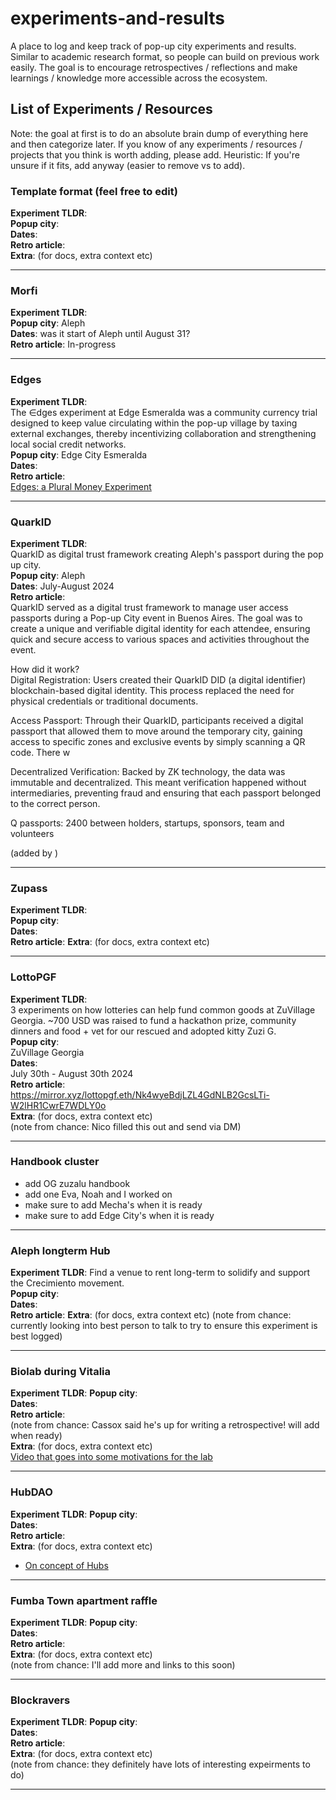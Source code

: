 # experiments-and-results
A place to log and keep track of pop-up city experiments and results. Similar to academic research format, so people can build on previous work easily. The goal is to encourage retrospectives / reflections and make learnings / knowledge more accessible across the ecosystem. 

## List of Experiments / Resources
Note: the goal at first is to do an absolute brain dump of everything here and then categorize later. If you know of any experiments / resources / projects that you think is worth adding, please add. Heuristic: If you're unsure if it fits, add anyway (easier to remove vs to add). 

### Template format (feel free to edit) 
**Experiment TLDR**:  
**Popup city**:  
**Dates**:  
**Retro article**:   
**Extra**: (for docs, extra context etc) 

---

### Morfi
**Experiment TLDR**:  
**Popup city**: Aleph  
**Dates**: was it start of Aleph until August 31?  
**Retro article**: In-progress 

---

### Edges
**Experiment TLDR**:  
The ∈dges experiment at Edge Esmeralda was a community currency trial designed to keep value circulating within the pop-up village by taxing external exchanges, thereby incentivizing collaboration and strengthening local social credit networks.  
**Popup city**: Edge City Esmeralda  
**Dates**:   
**Retro article**:   
[Edges: a Plural Money Experiment](https://www.radicalxchange.org/media/blog/edges-a-plural-money-experiment/) 

---

### QuarkID
**Experiment TLDR**:  
QuarkID as digital trust framework creating Aleph's passport during the pop up city.  
**Popup city**: Aleph  
**Dates**:  July-August 2024  
**Retro article**:  
QuarkID served as a digital trust framework to manage user access passports during a Pop-up City event in Buenos Aires. The goal was to create a unique and verifiable digital identity for each attendee, ensuring quick and secure access to various spaces and activities throughout the event.  

How did it work?  
Digital Registration: Users created their QuarkID DID (a digital identifier) blockchain-based digital identity. This process replaced the need for physical credentials or traditional documents.   

Access Passport: Through their QuarkID, participants received a digital passport that allowed them to move around the temporary city, gaining access to specific zones and exclusive events by simply scanning a QR code. There w  

Decentralized Verification: Backed by ZK technology, the data was immutable and decentralized. This meant verification happened without intermediaries, preventing fraud and ensuring that each passport belonged to the correct person.  

Q passports: 2400 between holders, startups, sponsors, team and volunteers  

(added by )   

---

### Zupass
**Experiment TLDR**:  
**Popup city**:  
**Dates**:  
**Retro article**: 
**Extra**: (for docs, extra context etc) 

---

### LottoPGF
**Experiment TLDR**:  
3 experiments on how lotteries can help fund common goods at ZuVillage Georgia. ~700 USD was raised to fund a hackathon prize, community dinners and food + vet for our rescued and adopted kitty Zuzi G.  
**Popup city**:  
ZuVillage Georgia  
**Dates**:   
July 30th - August 30th 2024  
**Retro article**:  
https://mirror.xyz/lottopgf.eth/Nk4wyeBdjLZL4GdNLB2GcsLTi-W2lHR1CwrE7WDLY0o  
**Extra**: (for docs, extra context etc)  
(note from chance: Nico filled this out and send via DM)

---

### Handbook cluster
- add OG zuzalu handbook  
- add one Eva, Noah and I worked on  
- make sure to add Mecha's when it is ready  
- make sure to add Edge City's when it is ready  


---

### Aleph longterm Hub
**Experiment TLDR**: Find a venue to rent long-term to solidify and support the Crecimiento movement.  
**Popup city**:  
**Dates**:  
**Retro article**: 
**Extra**: (for docs, extra context etc) 
(note from chance: currently looking into best person to talk to try to ensure this experiment is best logged)   

---

### Biolab during Vitalia
**Experiment TLDR**: 
**Popup city**:  
**Dates**:  
**Retro article**:  
(note from chance: Cassox said he's up for writing a retrospective! will add when ready)  
**Extra**: (for docs, extra context etc)  
[Video that goes into some motivations for the lab](https://symbiontlabs.io/blogs/news/motivations-for-symbiont-labs)   
 

---

### HubDAO
**Experiment TLDR**: 
**Popup city**:  
**Dates**:  
**Retro article**:  
**Extra**: (for docs, extra context etc) 
- [On concept of Hubs](https://hub.eudaform.org/)  

---

### Fumba Town apartment raffle
**Experiment TLDR**: 
**Popup city**:  
**Dates**:  
**Retro article**:  
**Extra**: (for docs, extra context etc)   
(note from chance: I'll add more and links to this soon)

---

### Blockravers 
**Experiment TLDR**: 
**Popup city**:  
**Dates**:  
**Retro article**:   
**Extra**: (for docs, extra context etc)   
(note from chance: they definitely have lots of interesting expeirments to do)  

---
